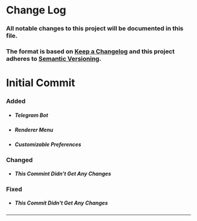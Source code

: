 # __Change Log__
### All notable changes to this project will be documented in this file.
### The format is based on [__Keep a Changelog__](https://keepachangelog.com/en/1.0.0/) and this project adheres to [__Semantic Versioning__](https://semver.org/).

# __Initial Commit__
### __Added__
* ##### Telegram Bot
* ##### Renderer Menu
* ##### Customizable Preferences
### __Changed__
* ##### This Commint Didn't Get Any Changes
### __Fixed__
* ##### This Commit Didn't Get Any Changes
---